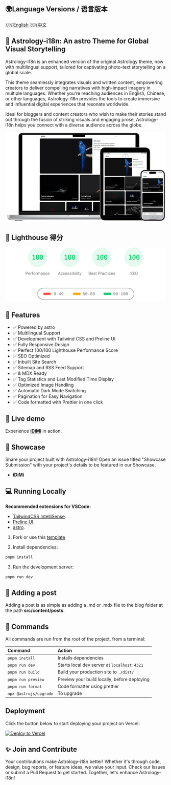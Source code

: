 ## 🌍Language Versions / 语言版本

🇺🇸[English](README.md) 🇨🇳[中文](README_CN.md)

## 🚀 **Astrology-i18n**: An astro Theme for Global Visual Storytelling

Astrology-i18n is an enhanced version of the original Astrology theme, now with multilingual support, tailored for captivating photo-text storytelling on a global scale.

This theme seamlessly integrates visuals and written content, empowering creators to deliver compelling narratives with high-impact imagery in multiple languages. Whether you're reaching audiences in English, Chinese, or other languages, Astrology-i18n provides the tools to create immersive and influential digital experiences that resonate worldwide.

Ideal for bloggers and content creators who wish to make their stories stand out through the fusion of striking visuals and engaging prose, Astrology-i18n helps you connect with a diverse audience across the globe.

<img src="public/screenshot.webp" alt="Astrology-i18n" />

## 💯 Lighthouse 得分

<p align="center">
  <a href="https://pagespeed.web.dev/analysis/https-astrology-i18n-vercel-app/0wya1wi9hh?form_factor=mobile">
    <img width="510" alt="Astrology-i18n Lighthouse 得分" src="public/astrology-i18n-lighthouse-score.svg">
  </a>
</p>

## 🎉 Features

- ✅ Powered by astro
- ✅ Multilingual Support
- ✅ Development with Tailwind CSS and Preline UI
- ✅ Fully Responsive Design
- ✅ Perfect 100/100 Lighthouse Performance Score
- ✅ SEO Optimized
- ✅ Inbuilt Site Search
- ✅ Sitemap and RSS Feed Support
- ✅ & MDX Ready
- ✅ Tag Statistics and Last Modified Time Display
- ✅ Optimized Image Handling
- ✅ Automatic Dark Mode Switching
- ✅ Pagination for Easy Navigation
- ✅ Code formatted with Prettier in one click

## 🎡 Live demo

Experience [**iDiMi**](https://idimi.com/en/) in action.

## 🌆 Showcase

Share your project built with Astrology-i18n! Open an issue titled "Showcase Submission" with your project's details to be featured in our Showcase.

- [**iDiMi**](https://idimi.com/en/)

## 💻 Running Locally

**Recommended extensions for VSCode:**

- [TailwindCSS IntelliSense](https://marketplace.visualstudio.com/items?itemName=bradlc.vscode-tailwindcss).
- [Preline UI](https://preline.co/).
- [astro](https://marketplace.visualstudio.com/items?itemName=astro-build.astro-vscode).

1. Fork or use this [template](https://github.com/Astrologylab/Astrology-i18n)

2. Install dependencies:

```bash
pnpm install
```

3. Run the development server:

```bash
pnpm run dev
```

## 📄 Adding a post

Adding a post is as simple as adding a .md or .mdx file to the blog folder at the path **src/content/posts**.

## 🧞 Commands

All commands are run from the root of the project, from a terminal:

| Command                | Action                                       |
| :--------------------- | :------------------------------------------- |
| `pnpm install`         | Installs dependencies                        |
| `pnpm run dev`         | Starts local dev server at `localhost:4321`  |
| `pnpm run build`       | Build your production site to `./dist/`      |
| `pnpm run preview`     | Preview your build locally, before deploying |
| `pnpm run format`      | Code formatter using prettier                |
| `npx @astrojs/upgrade` | To upgrade                                   |

## Deployment

Click the button below to start deploying your project on Vercel:

[![Deploy to Vercel](https://vercel.com/button)](https://vercel.com/import/project?template=https://github.com/Astrologylab/Astrology-i18n)

## ✨ Join and Contribute

Your contributions make Astrology-i18n better! Whether it's through code, design, bug reports, or feature ideas, we value your input. Check our Issues or submit a Pull Request to get started. Together, let's enhance Astrology-i18n!

